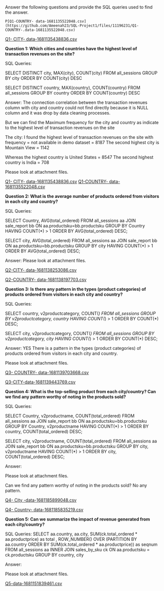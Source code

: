 Answer the following questions and provide the SQL queries used to find the answer.

    P[Q1-COUNTRY- data-1681135522048.csv](https://github.com/Ameenah23/SQL-Project1/files/11196231/Q1-COUNTRY-.data-1681135522048.csv)
[Q1- CITY- data-1681135438836.csv](https://github.com/Ameenah23/SQL-Project1/files/11196232/Q1-.CITY-.data-1681135438836.csv)

**Question 1: Which cities and countries have the highest level of transaction revenues on the site?**


SQL Queries:

SELECT DISTINCT city, MAX(city), COUNT(city)
FROM all_sessions
GROUP BY city
ORDER BY COUNT(city) DESC

SELECT DISTINCT country, MAX(country), COUNT(country)
FROM all_sessions
GROUP BY country
ORDER BY COUNT(country) DESC

Answer:
The connection correlation between the transaction revenues column with city and country could not find directly because it is NULL column and it was drop by data cleaning processes.

But we can find the Maximum frequency for the city and country as indicate to the highest level of transaction revenues on the site

The city: I found the highest level of transaction revenues on the site with frequency = 
not available in demo dataset = 8187
The second highest city is Mountain View = 1142

Whereas the highest country is
United States = 8547
The second highest country is 
India = 708

Please look at attachment files.

[Q1- CITY- data-1681135438836.csv](https://github.com/Ameenah23/SQL-Project1/files/11196304/Q1-.CITY-.data-1681135438836.csv)
[Q1-COUNTRY- data-1681135522048.csv](https://github.com/Ameenah23/SQL-Project1/files/11196314/Q1-COUNTRY-.data-1681135522048.csv)


**Question 2: What is the average number of products ordered from visitors in each city and country?**


SQL Queries:

SELECT Country, AVG(total_ordered)
FROM all_sessions aa
JOIN sale_report bb
	ON aa.productsku=bb.productsku 
GROUP BY Country
HAVING COUNT(*) > 1
ORDER BY AVG(total_ordered) DESC;


SELECT city, AVG(total_ordered)
FROM all_sessions aa
JOIN sale_report bb
	ON aa.productsku=bb.productsku 
GROUP BY city
HAVING COUNT(*) > 1
ORDER BY AVG(total_ordered) DESC;

Answer:
Please look at attachment files.

[Q2-CITY- data-1681138253086.csv](https://github.com/Ameenah23/SQL-Project1/files/11196328/Q2-CITY-.data-1681138253086.csv)

[Q2-COUNTRY- data-1681138197703.csv](https://github.com/Ameenah23/SQL-Project1/files/11196345/Q2-COUNTRY-.data-1681138197703.csv)

**Question 3: Is there any pattern in the types (product categories) of products ordered from visitors in each city and country?**


SQL Queries:

SELECT country, v2productcategory, COUNT(*)
FROM all_sessions 
GROUP BY v2productcategory, country
HAVING COUNT(*) > 1
ORDER BY COUNT(*) DESC;



SELECT city, v2productcategory, COUNT(*)
FROM all_sessions 
GROUP BY v2productcategory, city
HAVING COUNT(*) > 1
ORDER BY COUNT(*) DESC;



Answer:
YES
There is a pattern in the types (product categories) of products ordered from visitors in each city and country.

Please look at attachment files.

[Q3- COUNTRY- data-1681139703668.csv](https://github.com/Ameenah23/SQL-Project1/files/11196351/Q3-.COUNTRY-.data-1681139703668.csv)

[Q3-CITY-data-1681139443769.csv](https://github.com/Ameenah23/SQL-Project1/files/11196353/Q3-CITY-data-1681139443769.csv)


**Question 4: What is the top-selling product from each city/country? Can we find any pattern worthy of noting in the products sold?**


SQL Queries:

SELECT Country, v2productname, COUNT(total_ordered)
FROM all_sessions aa
JOIN sale_report bb
	ON aa.productsku=bb.productsku 
GROUP BY Country, v2productname
HAVING COUNT(*) > 1
ORDER BY country, COUNT(total_ordered) DESC;

SELECT city, v2productname, COUNT(total_ordered)
FROM all_sessions aa
JOIN sale_report bb
	ON aa.productsku=bb.productsku 
GROUP BY city, v2productname
HAVING COUNT(*) > 1
ORDER BY city, COUNT(total_ordered) DESC;

Answer:

Please look at attachment files.


Can we find any pattern worthy of noting in the products sold?
No any pattern.

[Q4- City -data-1681185899048.csv](https://github.com/Ameenah23/SQL-Project1/files/11196381/Q4-.City.-data-1681185899048.csv)

[Q4- Country- data-1681185835219.csv](https://github.com/Ameenah23/SQL-Project1/files/11196384/Q4-.Country-.data-1681185835219.csv)

**Question 5: Can we summarize the impact of revenue generated from each city/country?**

SQL Queries:
SELECT aa.country, aa.city, SUM(ck.total_ordered * aa.productprice) as total
	, ROW_NUMBER() OVER (PARTITION BY aa.country ORDER BY SUM(ck.total_ordered * aa.productprice)) as seqnum
      FROM all_sessions aa
	  INNER JOIN sales_by_sku ck
           ON aa.productsku = ck.productsku
      GROUP BY country, city



Answer:

Please look at attachment files.


[Q5-data-1681151839461.csv](https://github.com/Ameenah23/SQL-Project1/files/11196411/Q5-data-1681151839461.csv)





